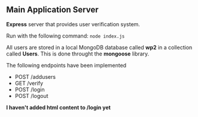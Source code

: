 ## Main Application Server

**Express** server that provides user verification system.

Run with the following command: `node index.js`

All users are stored in a local MongoDB database called **wp2** in a collection called **Users**. This is done throught the **mongoose** library.

The following endpoints have been implemented
- POST /addusers
- GET /verify
- POST /login
- POST /logout

**I haven't added html content to /login yet**




